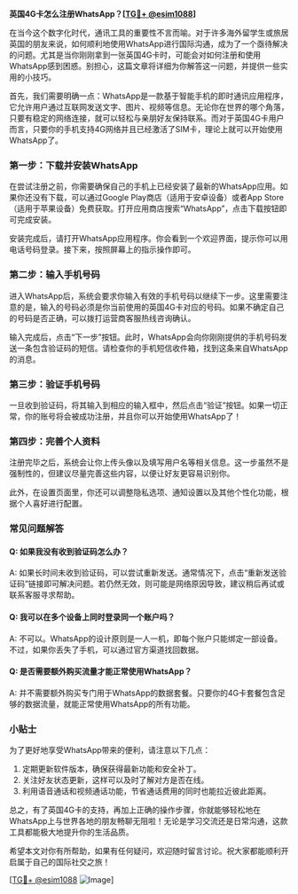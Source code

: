 **英国4G卡怎么注册WhatsApp？[[TG💪+ @esim1088](https://t.me/s/esim1088)]**

在当今这个数字化时代，通讯工具的重要性不言而喻。对于许多海外留学生或旅居英国的朋友来说，如何顺利地使用WhatsApp进行国际沟通，成为了一个亟待解决的问题。尤其是当你刚刚拿到一张英国4G卡时，可能会对如何注册和使用WhatsApp感到困惑。别担心，这篇文章将详细为你解答这一问题，并提供一些实用的小技巧。

首先，我们需要明确一点：WhatsApp是一款基于智能手机的即时通讯应用程序，它允许用户通过互联网发送文字、图片、视频等信息。无论你在世界的哪个角落，只要有稳定的网络连接，就可以轻松与亲朋好友保持联系。而对于英国4G卡用户而言，只要你的手机支持4G网络并且已经激活了SIM卡，理论上就可以开始使用WhatsApp了。

### **第一步：下载并安装WhatsApp**

在尝试注册之前，你需要确保自己的手机上已经安装了最新的WhatsApp应用。如果你还没有下载，可以通过Google Play商店（适用于安卓设备）或者App Store（适用于苹果设备）免费获取。打开应用商店搜索“WhatsApp”，点击下载按钮即可完成安装。

安装完成后，请打开WhatsApp应用程序。你会看到一个欢迎界面，提示你可以用电话号码登录。接下来，按照屏幕上的指示操作即可。

### **第二步：输入手机号码**

进入WhatsApp后，系统会要求你输入有效的手机号码以继续下一步。这里需要注意的是，输入的号码必须是你当前使用的英国4G卡对应的号码。如果不确定自己的号码是否正确，可以拨打运营商客服热线咨询确认。

输入完成后，点击“下一步”按钮。此时，WhatsApp会向你刚刚提供的手机号码发送一条包含验证码的短信。请检查你的手机短信收件箱，找到这条来自WhatsApp的消息。

### **第三步：验证手机号码**

一旦收到验证码，将其输入到相应的输入框中，然后点击“验证”按钮。如果一切正常，你的账号将会被成功注册，并且你可以开始使用WhatsApp了！

### **第四步：完善个人资料**

注册完毕之后，系统会让你上传头像以及填写用户名等相关信息。这一步虽然不是强制性的，但建议尽量完善这些内容，以便让好友更容易识别你。

此外，在设置页面里，你还可以调整隐私选项、通知设置以及其他个性化功能，根据个人喜好进行配置。

### **常见问题解答**

#### **Q: 如果我没有收到验证码怎么办？**
A: 如果长时间未收到验证码，可以尝试重新发送。通常情况下，点击“重新发送验证码”链接即可解决问题。若仍然无效，则可能是网络原因导致，建议稍后再试或联系客服寻求帮助。

#### **Q: 我可以在多个设备上同时登录同一个账户吗？**
A: 不可以。WhatsApp的设计原则是一人一机，即每个账户只能绑定一部设备。不过，如果你丢失了手机，可以通过官方渠道找回数据。

#### **Q: 是否需要额外购买流量才能正常使用WhatsApp？**
A: 并不需要额外购买专门用于WhatsApp的数据套餐。只要你的4G卡套餐包含足够的数据流量，就能正常使用WhatsApp的所有功能。

### **小贴士**

为了更好地享受WhatsApp带来的便利，请注意以下几点：

1. 定期更新软件版本，确保获得最新功能和安全补丁。
2. 关注好友状态更新，这样可以及时了解对方是否在线。
3. 利用语音通话和视频通话功能，节省通话费用的同时也能拉近彼此距离。

总之，有了英国4G卡的支持，再加上正确的操作步骤，你就能够轻松地在WhatsApp上与世界各地的朋友畅聊无阻啦！无论是学习交流还是日常沟通，这款工具都能极大地提升你的生活品质。

希望本文对你有所帮助，如果有任何疑问，欢迎随时留言讨论。祝大家都能顺利开启属于自己的国际社交之旅！

[[TG💪+ @esim1088](https://t.me/s/esim1088) ![Image](https://i.postimg.cc/4NQfJmqS/Snipaste-2025-05-13-00-14-12.png)]